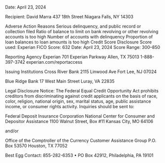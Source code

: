 Date: April 23, 2024

Recipient: David Marra
437 18th Street
Niagara Falls, NY 14303

Adverse Action Reasons
Serious delinquency, and public record or collection filed
Ratio of balance to limit on bank revolving or other revolving accounts is too high
Number of accounts with delinquency
Proportion of loan balances to loan amounts is too high
Credit Score Disclosure
Score used: Experian FICO
Score: 632
Date: April 23, 2024
Score Range: 300–850

Reporting Agency
Experian 701 Experian Parkway Allen, TX 75013 1-888-397-3742 experian.com/reportaccess

Issuing Institutions
Cross River Bank
2115 Linwood Ave Fort Lee, NJ 07024

Blue Ridge Bank
17 West Main Street Luray, VA 22835

Legal Disclosure
Notice: The Federal Equal Credit Opportunity Act prohibits creditors from discriminating against credit applicants on the basis of race, color, religion, national origin, sex, marital status, age, public assistance income, or consumer rights activity. Inquiries should be sent to:

Federal Deposit Insurance Corporation
National Center for Consumer and Depositor Assistance
1100 Walnut Street, Box #11
Kansas City, MO 64106

and/or

Office of the Comptroller of the Currency
Customer Assistance Group
P.O. Box 53570
Houston, TX 77052

Best Egg Contact: 855-282-6353 • PO Box 42912, Philadelphia, PA 19101

